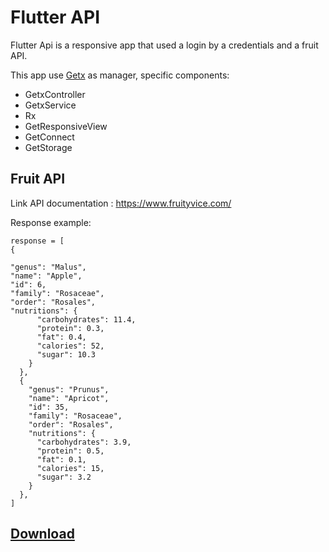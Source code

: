 # Flutter API

Flutter Api is a responsive app that used a login by a credentials and  a fruit API.

This app use [Getx](https://pub.dev/packages/get) as manager, specific components:

 - GetxController
 - GetxService
 - Rx
 - GetResponsiveView
 - GetConnect
 - GetStorage

## Fruit API
Link API documentation : https://www.fruityvice.com/

Response example:
    
    response = [
    {
    
    "genus": "Malus",
    "name": "Apple",
    "id": 6,
    "family": "Rosaceae",
    "order": "Rosales",
    "nutritions": {
          "carbohydrates": 11.4,
          "protein": 0.3,
          "fat": 0.4,
          "calories": 52,
          "sugar": 10.3
        }
      },
      {
        "genus": "Prunus",
        "name": "Apricot",
        "id": 35,
        "family": "Rosaceae",
        "order": "Rosales",
        "nutritions": {
          "carbohydrates": 3.9,
          "protein": 0.5,
          "fat": 0.1,
          "calories": 15,
          "sugar": 3.2
        }
      },
    ]
## [Download](https://drive.google.com/file/d/1Ozlq-6xk7q0RaUDnSb27DoIMd0Rqeovu/view?usp=sharing)

